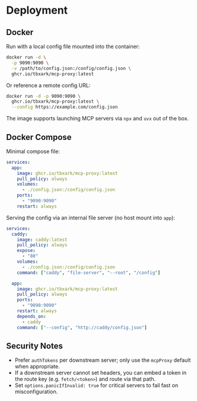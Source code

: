 # Deployment

## Docker

Run with a local config file mounted into the container:

```bash
docker run -d \
  -p 9090:9090 \
  -v /path/to/config.json:/config/config.json \
  ghcr.io/tbxark/mcp-proxy:latest
```

Or reference a remote config URL:

```bash
docker run -d -p 9090:9090 \
  ghcr.io/tbxark/mcp-proxy:latest \
  --config https://example.com/config.json
```

The image supports launching MCP servers via `npx` and `uvx` out of the box.

## Docker Compose

Minimal compose file:

```yaml
services:
  app:
    image: ghcr.io/tbxark/mcp-proxy:latest
    pull_policy: always
    volumes:
      - ./config.json:/config/config.json
    ports:
      - "9090:9090"
    restart: always
```

Serving the config via an internal file server (no host mount into `app`):

```yaml
services:
  caddy:
    image: caddy:latest
    pull_policy: always
    expose:
      - "80"
    volumes:
      - ./config.json:/config/config.json
    command: ["caddy", "file-server", "--root", "/config"]

  app:
    image: ghcr.io/tbxark/mcp-proxy:latest
    pull_policy: always
    ports:
      - "9090:9090"
    restart: always
    depends_on:
      - caddy
    command: ["--config", "http://caddy/config.json"]
```

## Security Notes

- Prefer `authTokens` per downstream server; only use the `mcpProxy` default when appropriate.
- If a downstream server cannot set headers, you can embed a token in the route key (e.g. `fetch/<token>`) and route via that path.
- Set `options.panicIfInvalid: true` for critical servers to fail fast on misconfiguration.

